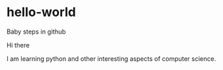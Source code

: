 # hello-world
Baby steps in github

Hi there

I am learning python and other interesting aspects of computer science.
